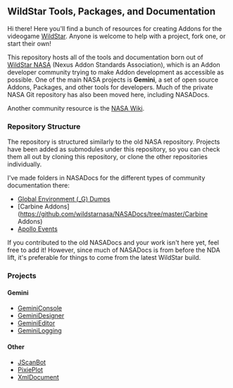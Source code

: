 ## WildStar Tools, Packages, and Documentation

Hi there! Here you'll find a bunch of resources for creating Addons for the videogame [WildStar](http://http://www.wildstar-online.com). Anyone is welcome to help with a project, fork one, or start their own!

This repository hosts all of the tools and documentation born out of [WildStar NASA](http://www.wildstarnasa.com) (Nexus Addon Standards Association), which is an Addon developer community trying to make Addon development as accessible as possible. One of the main NASA projects is **Gemini**, a set of open source Addons, Packages, and other tools for developers. Much of the private NASA Git repository has also been moved here, including NASADocs.

Another community resource is the [NASA Wiki](http://wiki.wildstarnasa.com).


### Repository Structure

The repository is structured similarly to the old NASA repository. Projects have been added as submodules under this repository, so you can check them all out by cloning this repository, or clone the other repositories individually.

I've made folders in NASADocs for the different types of community documentation there: 

- [Global Environment (_G) Dumps](https://github.com/wildstarnasa/NASADocs/tree/master/_G%20Dumps)
- [Carbine Addons](https://github.com/wildstarnasa/NASADocs/tree/master/Carbine Addons)
- [Apollo Events](https://github.com/wildstarnasa/NASADocs/tree/master/Events)

If you contributed to the old NASADocs and your work isn't here yet, feel free to add it! However, since much of NASADocs is from before the NDA lift, it's preferable for things to come from the latest WildStar build.


### Projects

#### Gemini

- [GeminiConsole](https://github.com/wildstarnasa/GeminiConsole)
- [GeminiDesigner](https://github.com/wildstarnasa/GeminiDesigner)
- [GeminiEditor](https://github.com/wildstarnasa/GeminiEditor)
- [GeminiLogging](https://github.com/wildstarnasa/GeminiLogging)


#### Other

- [JScanBot](https://github.com/wildstarnasa/JScanBot)
- [PixiePlot](https://github.com/wildstarnasa/PixiePlot)
- [XmlDocument](https://github.com/wildstarnasa/XmlDocument)


